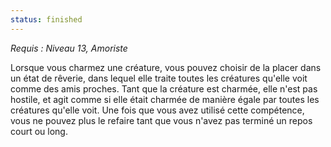 ```yaml
---
status: finished
---
```

*Requis : Niveau 13, Amoriste*

Lorsque vous charmez une créature, vous pouvez choisir de la placer dans un état de rêverie, dans lequel elle traite toutes les créatures qu'elle voit comme des amis proches. Tant que la créature est charmée, elle n'est pas hostile, et agit comme si elle était charmée de manière égale par toutes les créatures qu'elle voit. Une fois que vous avez utilisé cette compétence, vous ne pouvez plus le refaire tant que vous n'avez pas terminé un repos court ou long.